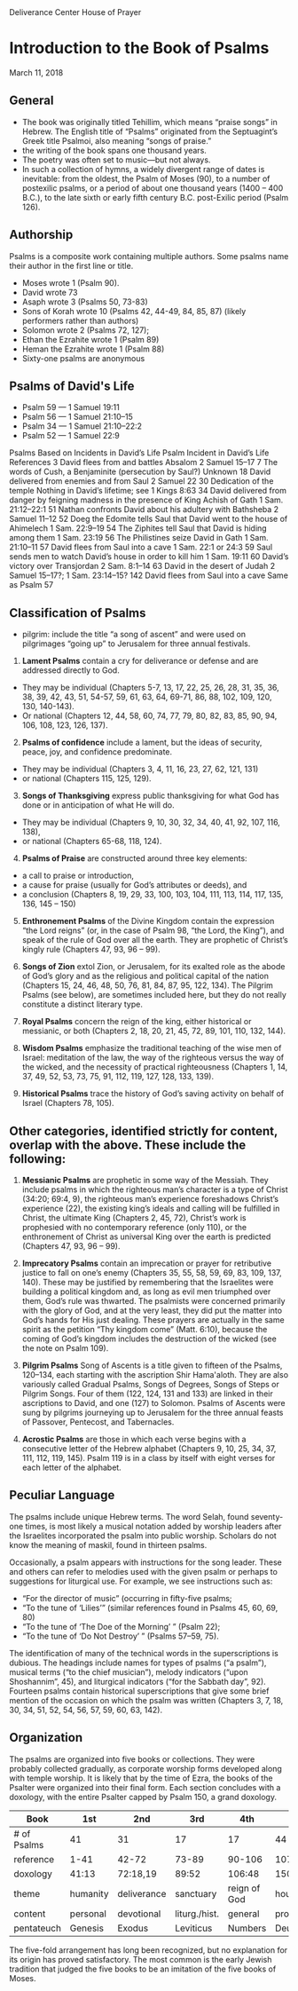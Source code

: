 &nbsp;
<div class="fancy"><span>Deliverance Center House of Prayer</span></div>

# Introduction to the Book of Psalms

<p class="fancy"><span>March 11, 2018</span></p>

## General

- The book was originally titled Tehillim, which means “praise songs” in Hebrew. The English title of “Psalms” originated from the Septuagint’s Greek title Psalmoi, also meaning “songs of praise.”
- the writing of the book spans one thousand years. 
- The poetry was often set to music—but not always.
- In such a collection of hymns, a widely divergent range of dates is inevitable: from the oldest, the Psalm of Moses (90), to a number of postexilic psalms, or a period of about one thousand years (1400 – 400 B.C.), to the late sixth or early fifth century B.C. post-Exilic period (Psalm 126).

## Authorship

Psalms is a composite work containing multiple authors. Some psalms name their author in the first line or title. 

- Moses wrote 1 (Psalm 90). 
- David wrote 73 
- Asaph wrote 3 (Psalms 50, 73-83) 
- Sons of Korah wrote 10 (Psalms 42, 44-49, 84, 85, 87) (likely performers rather than authors)
- Solomon wrote 2 (Psalms 72, 127);
- Ethan the Ezrahite wrote 1 (Psalm 89)
- Heman the Ezrahite wrote 1 (Psalm 88) 
- Sixty-one psalms are anonymous

## Psalms of David's Life

- Psalm 59 &mdash; 1 Samuel 19:11
- Psalm 56 &mdash; 1 Samuel 21:10–15
- Psalm 34 &mdash; 1 Samuel 21:10–22:2
- Psalm 52 &mdash; 1 Samuel 22:9

Psalms Based on Incidents in David’s Life
Psalm	Incident in David’s Life	References
3	David flees from and battles Absalom	2 Samuel 15–17
7	The words of Cush, a Benjaminite (persecution by Saul?)	Unknown
18	David delivered from enemies and from Saul	2 Samuel 22
30	Dedication of the temple	Nothing in David’s lifetime; see 1 Kings 8:63
34	David delivered from danger by feigning madness in the presence of King Achish of Gath	1 Sam. 21:12–22:1
51	Nathan confronts David about his adultery with Bathsheba	2 Samuel 11–12
52	Doeg the Edomite tells Saul that David went to the house of Ahimelech	1 Sam. 22:9–19
54	The Ziphites tell Saul that David is hiding among them	1 Sam. 23:19
56	The Philistines seize David in Gath	1 Sam. 21:10–11
57	David flees from Saul into a cave	1 Sam. 22:1 or 24:3
59	Saul sends men to watch David’s house in order to kill him	1 Sam. 19:11
60	David’s victory over Transjordan	2 Sam. 8:1–14
63	David in the desert of Judah	2 Samuel 15–17?; 1 Sam. 23:14–15?
142	David flees from Saul into a cave	Same as Psalm 57

## Classification of Psalms


- pilgrim: include the title “a song of ascent” and were used on pilgrimages “going up” to Jerusalem for three annual festivals. 

1. **Lament Psalms** contain a cry for deliverance or defense and are addressed directly to God. 
 - They may be individual (Chapters 5-7, 13, 17, 22, 25, 26, 28, 31, 35, 36, 38, 39, 42, 43, 51, 54-57, 59, 61, 63, 64, 69-71, 86, 88, 102, 109, 120, 130, 140-143). 
 - Or national (Chapters 12, 44, 58, 60, 74, 77, 79, 80, 82, 83, 85, 90, 94, 106, 108, 123, 126, 137).

2. **Psalms of confidence** include a lament, but the ideas of security, peace, joy, and confidence predominate. 
- They may be individual (Chapters 3, 4, 11, 16, 23, 27, 62, 121, 131)
- or national (Chapters 115, 125, 129).

3. **Songs of Thanksgiving** express public thanksgiving for what God has done or in anticipation of what He will do. 
- They may be individual (Chapters 9, 10, 30, 32, 34, 40, 41, 92, 107, 116, 138), 
- or national (Chapters 65-68, 118, 124).

4. **Psalms of Praise** are constructed around three key elements: 
- a call to praise or introduction, 
- a cause for praise (usually for God’s attributes or deeds), and 
- a conclusion (Chapters 8, 19, 29, 33, 100, 103, 104, 111, 113, 114, 117, 135, 136, 145 – 150)

5. **Enthronement Psalms** of the Divine Kingdom contain the expression “the Lord reigns” (or, in the case of Psalm 98, “the Lord, the King”), and speak of the rule of God over all the earth. They are prophetic of Christ’s kingly rule (Chapters 47, 93, 96 – 99).

6. **Songs of Zion** extol Zion, or Jerusalem, for its exalted role as the abode of God’s glory and as the religious and political capital of the nation (Chapters 15, 24, 46, 48, 50, 76, 81, 84, 87, 95, 122, 134). The Pilgrim Psalms (see below), are sometimes included here, but they do not really constitute a distinct literary type. 

7. **Royal Psalms** concern the reign of the king, either historical or messianic, or both (Chapters 2, 18, 20, 21, 45, 72, 89, 101, 110, 132, 144).

8. **Wisdom Psalms** emphasize the traditional teaching of the wise men of Israel: meditation of the law, the way of the righteous versus the way of the wicked, and the necessity of practical righteousness (Chapters 1, 14, 37, 49, 52, 53, 73, 75, 91, 112, 119, 127, 128, 133, 139).

9. **Historical Psalms** trace the history of God’s saving activity on behalf of Israel (Chapters 78, 105).

## Other categories, identified strictly for content, overlap with the above. These include the following:

1. **Messianic Psalms** are prophetic in some way of the Messiah. They include psalms in which the righteous man’s character is a type of Christ (34:20; 69:4, 9), the righteous man’s experience foreshadows Christ’s experience (22), the existing king’s ideals and calling will be fulfilled in Christ, the ultimate King (Chapters 2, 45, 72), Christ’s work is prophesied with no contemporary reference (only 110), or the enthronement of Christ as universal King over the earth is predicted (Chapters 47, 93, 96 – 99).

2. **Imprecatory Psalms** contain an imprecation or prayer for retributive justice to fall on one’s enemy (Chapters 35, 55, 58, 59, 69, 83, 109, 137, 140). These may be justified by remembering that the Israelites were building a political kingdom and, as long as evil men triumphed over them, God’s rule was thwarted. The psalmists were concerned primarily with the glory of God, and at the very least, they did put the matter into God’s hands for His just dealing. These prayers are actually in the same spirit as the petition “Thy kingdom come” (Matt. 6:10), because the coming of God’s kingdom includes the destruction of the wicked (see the note on Psalm 109).

3. **Pilgrim Psalms** Song of Ascents is a title given to fifteen of the Psalms, 120–134, each starting with the ascription Shir Hama'aloth. They are also variously called Gradual Psalms, Songs of Degrees, Songs of Steps or Pilgrim Songs. Four of them (122, 124, 131 and 133) are linked in their ascriptions to David, and one (127) to Solomon. Psalms of Ascents were sung by pilgrims journeying up to Jerusalem for the three annual feasts of Passover, Pentecost, and Tabernacles.

4. **Acrostic Psalms** are those in which each verse begins with a consecutive letter of the Hebrew alphabet (Chapters 9, 10, 25, 34, 37, 111, 112, 119, 145). Psalm 119 is in a class by itself with eight verses for each letter of the alphabet.

## Peculiar Language

The psalms include unique Hebrew terms. The word Selah, found seventy-one times, is most likely a musical notation added by worship leaders after the Israelites incorporated the psalm into public worship. Scholars do not know the meaning of maskil, found in thirteen psalms. 

Occasionally, a psalm appears with instructions for the song leader. These and others can refer to melodies used with the given psalm or perhaps to suggestions for liturgical use. For example, we see instructions such as:

-  “For the director of music” (occurring in fifty-five psalms; 
-  “To the tune of ‘Lilies’” (similar references found in Psalms 45, 60, 69, 80)
-  “To the tune of ‘The Doe of the Morning’ ” (Psalm 22); 
-  “To the tune of ‘Do Not Destroy’ ” (Psalms 57–59, 75). 

The identification of many of the technical words in the superscriptions is dubious. The headings include names for types of psalms (“a psalm”), musical terms (“to the chief musician”), melody indicators (“upon Shoshannim”, 45), and liturgical indicators (“for the Sabbath day”, 92). Fourteen psalms contain historical superscriptions that give some brief mention of the occasion on which the psalm was written (Chapters 3, 7, 18, 30, 34, 51, 52, 54, 56, 57, 59, 60, 63, 142).

## Organization

The psalms are organized into five books or collections. They were probably collected gradually, as corporate worship forms developed along with temple worship. It is likely that by the time of Ezra, the books of the Psalter were organized into their final form. Each section concludes with a doxology, with the entire Psalter capped by Psalm 150, a grand doxology.

|     Book      |      1st     |      2nd     |      3rd     |      4th     |      5th     |
|-------------  |------------- | -------------|------------- | -------------|------------- |
|# of Psalms    | 41           | 31           | 17           | 17           | 44           |
|reference      | 1-41         | 42-72        | 73-89        | 90-106       | 107-150      |
|doxology       | 41:13        | 72:18,19     | 89:52        | 106:48       | 150          |
|theme          | humanity     | deliverance  | sanctuary    | reign of God | house of God |
|content	    | personal     | devotional   | liturg./hist.| general      |prophetic/natu|
|pentateuch	    | Genesis      | Exodus       | Leviticus    | Numbers      |Deuteronomy   |

The five-fold arrangement has long been recognized, but no explanation for its origin has proved satisfactory. The most common is the early Jewish tradition that judged the five books to be an imitation of the five books of Moses.